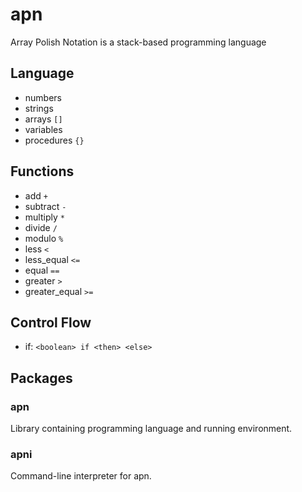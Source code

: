 # apn
Array Polish Notation is a stack-based programming language

## Language
- numbers
- strings
- arrays `[]`
- variables
- procedures `{}`

## Functions
- add `+`
- subtract `-`
- multiply `*`
- divide `/`
- modulo `%`
- less `<`
- less_equal `<=`
- equal `==`
- greater `>`
- greater_equal `>=`

## Control Flow
- if: `<boolean> if <then> <else>`

## Packages
### apn
Library containing programming language and running environment.

### apni
Command-line interpreter for apn.